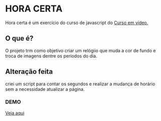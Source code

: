 # HORA CERTA
<p>Hora certa é um exercício do curso de javascript do <a href="http://cursoemvideo.com/" target="_blank" rel="noopener noreferrer">Curso em video.</a>
  
## O que é?
<p>O projeto trm como objetivo criar um relógiio que muda a cor de fundo e troca de imagens dentre os períodos do dia.</p>

## Alteração feita
<p>criei um script para contar os segundos e realizar a mudança de horário sem a necessidade atualizar a página.</p>

### DEMO
<a href="https://fanciful-donut-e50321.netlify.app/" target="_blank" rel="noopener noreferrer">Veja aqui</a>
